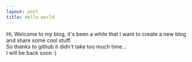 ```yaml
---
layout: post
title: Hello world
---
```


Hi,
Welcome to my blog, it's been a while that I want to create a new blog and share some cool stuff.  
So thanks to github it didn't take too much time...  
I will be back soon :)
